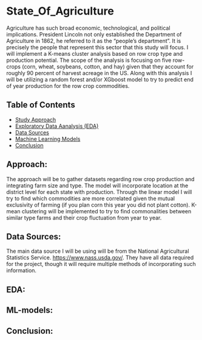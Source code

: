 # State_Of_Agriculture
Agriculture has such broad economic, technological, and political implications.  President Lincoln not only established the Department of Agriculture in 1862, he referred to it as the “people’s department”.  It is precisely the people that represent this sector that this study will focus.  I will implement a K-means cluster analysis based on row crop type and production potential.  The scope of the analysis is focusing on five row-crops (corn, wheat, soybeans, cotton, and hay) given that they account for roughly 90 percent of harvest acreage in the US.  Along with this analysis I will be utilizing a random forest and/or XGboost model to try to predict end of year production for the row crop commodities.    

## Table of Contents

* [Study Approach](#approach)
* [Exploratory Data Aanalysis (EDA)](#eda)
* [Data Sources](#data-sources)
* [Machine Learning Models](#ml-models)
* [Conclusion](#conclusion)

  
## Approach:
The approach will be to gather datasets regarding row crop production and integrating farm size and type.  The model will incorporate location at the district level for each state with production.  Through the linear model I will try to find which commodities are more correlated given the mutual exclusivity of farming (if you plan corn this year you did not plant cotton).  K-mean clustering will be implemented to try to find commonalities between similar type farms and their crop fluctuation from year to year.

## Data Sources:
The main data source I will be using will be from the National Agricultural Statistics Service.  https://www.nass.usda.gov/.   They have all data required for the project, though it will require multiple methods of incorporating such information.  

## EDA:

## ML-models:

## Conclusion: